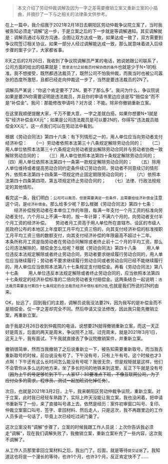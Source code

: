 >本文介绍了劳动仲裁调解及因为一字之差需要撤销立案又重新立案的小插曲，并摘抄了一下与之相关的法律条文供参考。

在上一篇中，我介绍我于2021年2月18日去朝阳区劳动仲裁争议院立案了，当时我被告知必须走“调解”这一步，于是立案之后的下一步就是等调解通知。其实调解就是：调解员通过与双方沟通，企图让双方达成一致，如果达成一致了，双方需要到争议院签订相关协议。如果一部分人经过调解能达成一致，那么就意味着进入后续步骤的案子少了，大家都省事。

8天之后的2月26日，我收到了争议院调解员严某的电话，她说她跟公司联系了，公司方面的给出的结果就是：`愿意支付之前裁员时候协商的条件`也就是少于N+1的标准。我不想接受，既然都违法裁员了，既然公司不怕我仲裁，而我当时也被公司嚣张的态度所激怒，且都已经走向仲裁这一步了，当然是要违法裁员的2N了。

调解员严某说：“你这个肯定要不了2N，要不了那么多”。我问为什么，争议院说如果是要2N你需要证明是违法裁员，并且你的申请书里边应该是写“赔偿金”而不是“补偿金”。我问：那能修改申请吗？对方说：不能。除非你撤销重新立案。

在这里我顺便提醒大家，千万不要大意，一字之差就白搭。如果你想要N+1就是写“经济补偿金XX元”；如果是公司违法裁员是可以要2N的，你得写“违法裁员赔偿金XX元”。这一点我们可以在劳动法中看到。

根据《劳动合同法》第四十六条：有下列情形之一的，用人单位应当向劳动者支付经济补偿：　　（一）劳动者依照本法第三十八条规定解除劳动合同的；　　（二）用人单位依照本法第三十六条规定向劳动者提出解除劳动合同并与劳动者协商一致解除劳动合同的；　　（三）用人单位依照本法第四十条规定解除劳动合同的；　　（四）用人单位依照本法第四十一条第一款规定解除劳动合同的；　　（五）除用人单位维持或者提高劳动合同约定条件续订劳动合同，劳动者不同意续订的情形外，依照本法第四十四条第一项规定终止固定期限劳动合同的；　　（六）依照本法第四十四条第四项、第五项规定终止劳动合同的；　　（七）法律、行政法规规定的其他情形。

看完这一条，我们明白：`公司可以裁员，但是需要满足一些条件，且需要给经济补偿金`注意这个词，是`经济补偿金`。那么给多少呢？那么根据《劳动合同法》第四十七条： 　　经济补偿按劳动者在本单位工作的年限，每满一年支付一个月工资的标准向劳动者支付。六个月以上不满一年的，按一年计算；不满六个月的，向劳动者支付半个月工资的经济补偿。　　劳动者月工资高于用人单位所在直辖市、设区的市级人民政府公布的本地区上年度职工月平均工资三倍的，向其支付经济补偿的标准按职工月平均工资三倍的数额支付，向其支付经济补偿的年限最高不超过十二年。　　本条所称月工资是指劳动者在劳动合同解除或者终止前十二个月的平均工资。那么公司违法解除的，赔偿金怎么给呢？根据《劳动合同法》第四十八条 　　用人单位违反本法规定解除或者终止劳动合同，劳动者要求继续履行劳动合同的，用人单位应当继续履行；劳动者不要求继续履行劳动合同或者劳动合同已经不能继续履行的，用人单位应当依照本法第八十七条规定支付赔偿金。再看《劳动合同法》第八十七条 　　用人单位违反本法规定解除或者终止劳动合同的，应当依照本法第四十七条规定的经济补偿标准的二倍向劳动者支付赔偿金。这两条结合一起说明：`违法裁员需要支付第四十七条规定的合法裁员经济补偿标准的2倍`,也就是我们所说的2N的由来。

OK，扯远了，回到我们的主题，调解员说我没法要2N，因为我写的是补偿金而不是赔偿金，仅一字之差却完全不同。然后申请又没法修改，因此我只能先撤销立案，再重新立案。

由于我是2月26日收到仲裁院的电话，说想要2N就得撤销重新立案，而这一天正好是周五，后面的两天是周末，争议院不上班。过完周末，就是2021年3月1日，这天上午，我有面试，下午我就直接去了争议院撤销案件，并重新立案。

撤销很简单，然而当我撤销了之后说重新立一下，被告知需要重新取号。而当我去重新取号的时候，前台说没有号了，下午没有号，只有上午有号。这个时候也才3点啊！下午还有这么长时间怎么能没有号呢？我很无奈，但是规矩就是这样，他们不会管你从多么远的地方来，坐了多长时间的地铁来到这里，反正下午就是没有号（~~因为上午的号足够忙到下午，人家17：30要准点下班，不像互联网公司，为了应付众多的需求，程序员、测试一起加班消化掉任务~~）。

次日，也就是2021年3月2日，上午，我来朝阳区劳动仲裁争议院，重新立案。对于立案，此时我已经轻车熟路了，实际上昨天没能让我立案，我也没闲着，把申请书重新写了一份，来了直接叫号递上去。依然是经历：案件初审窗口叫号、复印、仲裁立案窗口叫号、签字、拿回材料、然后走人，只是这次，我不再跟里边的工作人员多说一句话了，毕竟上次已经吃过闭门羹了。

这次立案没有“调解”步骤了，立案的时候我跟工作人员说：上次你告诉我必须走“调解”，现在我们调解失败了，我撤销立案，重新立案补充了一些内容，这次我不调解了。

从工作人员那里拿回立案材料之后，我出门了。后面，就是等待`提交证据`了。我知道这也将是一个漫长的等待，也许1个月，也许3个月，反正肯定快不了……
